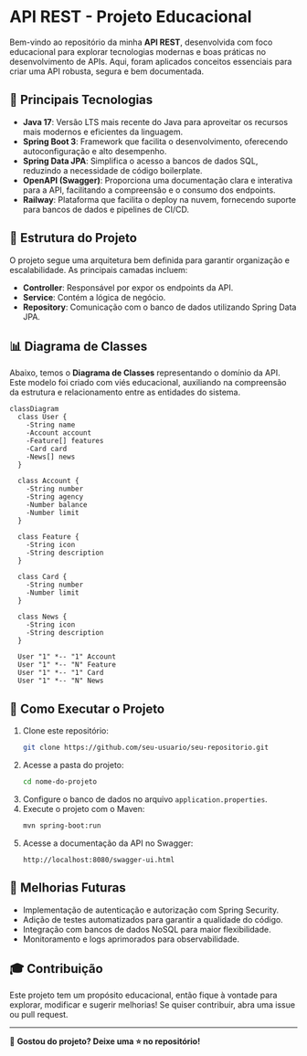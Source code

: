 # API REST - Projeto Educacional

Bem-vindo ao repositório da minha **API REST**, desenvolvida com foco educacional para explorar tecnologias modernas e boas práticas no desenvolvimento de APIs. Aqui, foram aplicados conceitos essenciais para criar uma API robusta, segura e bem documentada.

## 🚀 Principais Tecnologias

- **Java 17**: Versão LTS mais recente do Java para aproveitar os recursos mais modernos e eficientes da linguagem.
- **Spring Boot 3**: Framework que facilita o desenvolvimento, oferecendo autoconfiguração e alto desempenho.
- **Spring Data JPA**: Simplifica o acesso a bancos de dados SQL, reduzindo a necessidade de código boilerplate.
- **OpenAPI (Swagger)**: Proporciona uma documentação clara e interativa para a API, facilitando a compreensão e o consumo dos endpoints.
- **Railway**: Plataforma que facilita o deploy na nuvem, fornecendo suporte para bancos de dados e pipelines de CI/CD.

## 📌 Estrutura do Projeto

O projeto segue uma arquitetura bem definida para garantir organização e escalabilidade. As principais camadas incluem:

- **Controller**: Responsável por expor os endpoints da API.
- **Service**: Contém a lógica de negócio.
- **Repository**: Comunicação com o banco de dados utilizando Spring Data JPA.

## 📊 Diagrama de Classes

Abaixo, temos o **Diagrama de Classes** representando o domínio da API. Este modelo foi criado com viés educacional, auxiliando na compreensão da estrutura e relacionamento entre as entidades do sistema.

```mermaid
classDiagram
  class User {
    -String name
    -Account account
    -Feature[] features
    -Card card
    -News[] news
  }

  class Account {
    -String number
    -String agency
    -Number balance
    -Number limit
  }

  class Feature {
    -String icon
    -String description
  }

  class Card {
    -String number
    -Number limit
  }

  class News {
    -String icon
    -String description
  }

  User "1" *-- "1" Account
  User "1" *-- "N" Feature
  User "1" *-- "1" Card
  User "1" *-- "N" News
```


## 🔧 Como Executar o Projeto

1. Clone este repositório:
   ```bash
   git clone https://github.com/seu-usuario/seu-repositorio.git
   ```
2. Acesse a pasta do projeto:
   ```bash
   cd nome-do-projeto
   ```
3. Configure o banco de dados no arquivo `application.properties`.
4. Execute o projeto com o Maven:
   ```bash
   mvn spring-boot:run
   ```
5. Acesse a documentação da API no Swagger:
   ```
   http://localhost:8080/swagger-ui.html
   ```

## 📌 Melhorias Futuras

- Implementação de autenticação e autorização com Spring Security.
- Adição de testes automatizados para garantir a qualidade do código.
- Integração com bancos de dados NoSQL para maior flexibilidade.
- Monitoramento e logs aprimorados para observabilidade.

## 🎓 Contribuição

Este projeto tem um propósito educacional, então fique à vontade para explorar, modificar e sugerir melhorias! Se quiser contribuir, abra uma issue ou pull request.

---

📢 **Gostou do projeto? Deixe uma ⭐ no repositório!**


